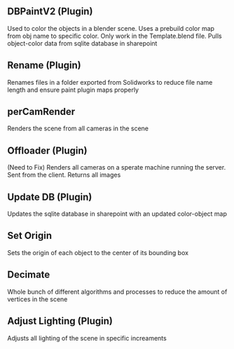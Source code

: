 ## DBPaintV2 (Plugin)
Used to color the objects in a blender scene. Uses a prebuild color map from obj name to specific color. Only work in the Template.blend file. Pulls object-color data from sqlite database in sharepoint

## Rename (Plugin)
Renames files in a folder exported from Solidworks to reduce file name length and ensure paint plugin maps properly

## perCamRender 
Renders the scene from all cameras in the scene

## Offloader (Plugin)
(Need to Fix)
Renders all cameras on a sperate machine running the server. Sent from the client. Returns all images

## Update DB (Plugin)
Updates the sqlite database in sharepoint with an updated color-object map

## Set Origin
Sets the origin of each object to the center of its bounding box

## Decimate
Whole bunch of different algorithms and processes to reduce the amount of vertices in the scene 

## Adjust Lighting (Plugin)
Adjusts all lighting of the scene in specific increaments

